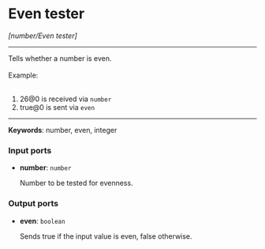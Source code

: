 # Even tester

_[number/Even tester]_

---

Tells whether a number is even.<br>
<br>
Example:<br>
<br>
1. 26@0 is received via `number`<br>
2. true@0 is sent via `even`<br>

---

__Keywords__: number, even, integer

### Input ports

* __number__: ` number `


    Number to be tested for evenness.<br>

### Output ports

* __even__: ` boolean `


    Sends true if the input value is even, false otherwise.<br>

